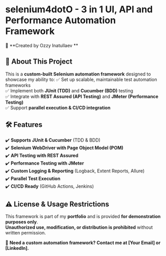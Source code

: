 # selenium4dotO - 3 in 1 UI, API and Performance Automation Framework

🚀 **Created by Ozzy Inatullaev ** 

## 🔹 About This Project
This is a **custom-built Selenium automation framework** designed to showcase my ability to:
✅ Set up scalable, maintainable test automation frameworks  
✅ Implement both **JUnit (TDD)** and **Cucumber (BDD)** testing  
✅ Integrate with **REST Assured (API Testing)** and **JMeter (Performance Testing)**  
✅ Support **parallel execution & CI/CD integration**

## 🛠️ Features
✔️ **Supports JUnit & Cucumber** (TDD & BDD)  
✔️ **Selenium WebDriver with Page Object Model (POM)**  
✔️ **API Testing with REST Assured**  
✔️ **Performance Testing with JMeter**  
✔️ **Custom Logging & Reporting** (Logback, Extent Reports, Allure)  
✔️ **Parallel Test Execution**  
✔️ **CI/CD Ready** (GitHub Actions, Jenkins)

## ⚠️ License & Usage Restrictions
This framework is part of my **portfolio** and is provided **for demonstration purposes only**.  
**Unauthorized use, modification, or distribution is prohibited** without written permission.

📩 **Need a custom automation framework? Contact me at [Your Email] or [LinkedIn].**
